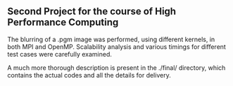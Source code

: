 ## Second Project for the course of High Performance Computing

The blurring of a .pgm image was performed, using different kernels, in both MPI and OpenMP.
Scalability analysis and various timings for different test cases were carefully examined.

A much more thorough description is present in the ./final/ directory, which contains
the actual codes and all the details for delivery.
